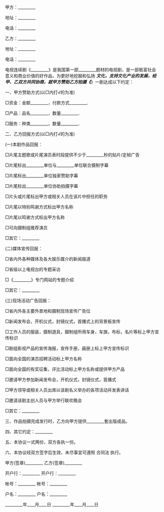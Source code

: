 
 


甲方：_________


地址：_________


电话：_________


乙方：_________


地址：_________


电话：_________


电视连续剧《_________》是我国第一部_________题材的电视剧，是一部极富社会意义和商业价值的好作品，为更好地挖掘和弘扬 _________文化，支持文化产业的发展，经甲、乙双方共同协商，就甲方赞助乙方拍摄《_________》一剧达成以下约定：


一、甲方赞助方式(以□内打√的为准)


□资金：金额_________，付款方式_________.


□产品：品名_________，数量_________.


□服务：种类_________，数量_________.


二、乙方回报方式(以□内打√的为准)


(一)本剧作品回报：


□片尾主题歌或片尾演员表时段提供不少于_________秒的贴片/定帧广告


□片尾标出_________单位与_________单位联合摄制字幕


□片尾标出_________单位独家赞助字幕


□片尾标出_________单位协助拍摄字幕


□片头或片尾标出甲方或相关人员在该片中担任的职务


□片尾以特别鸣谢方式标出甲方名称


□片尾以鸣谢方式标出甲方名称


□可向摄制组推荐演员


□其它：_________


(二)媒体宣传回报：


□省内外各种媒体及各大娱乐媒介的新闻报道


□省级以上电视台的专题采访


□《_________》专门网站的专题介绍


□其它：_________


(三)现场活动广告回报：


□省内外各主要外景地和摄制现场宣传广告位


□新闻发布会，开机仪式，封镜仪式，首播式上的背景板宣传


□工作人员的服装，摄制道具，摄制组所用车身，车旗，布标，名片等标上甲方宣传标识


□剧组影视产品的宣传海报，宣传手册，画册上标上甲方宣传标识


□面向全国的演员招聘活动标上甲方名称


□面向全国的有奖征集，评比活动标上甲方名称或提供甲方产品


□邀请甲方参加新闻发布会，开机仪式，封镜仪式，首播式


□甲方领导或相关人员出席以该剧名义举办的各项活动并发表讲话


□邀请该剧主创人员与甲方举行联欢晚会


□其它：_________


三、作品拍摄完成发行时，乙方向甲方提供_________套出版成品。


四、其它约定：_________


五、本协议一式两份，双方各执一份。


六、本协议经双方签字后生效，未尽事宜可遵照
合同法
执行。


甲方(签章)_________ 乙方(签章)_________


开户行：_________ 开户行：_________


帐号：_________ 帐号：_________


户名：_________ 户名：_________


_________年____月____日 _________年____月____日
 


 

 
 
 
 
 
  


  
 

  


  


  
 
 
 
 

